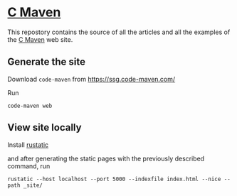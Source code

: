 # [C Maven](https://c.code-maven.com/)


This repostory contains the source of all the articles and all the examples of the [C Maven](https://c.code-maven.com/) web site.

## Generate the site

Download `code-maven` from https://ssg.code-maven.com/

Run

```
code-maven web
```

## View site locally

Install [rustatic](https://rustatic.code-maven.com/)

and after generating the static pages with the previously described command, run

```
rustatic --host localhost --port 5000 --indexfile index.html --nice --path _site/
```
